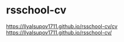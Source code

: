 # rsschool-cv
https://IlyaIsupov1711.github.io/rsschool-cv/cv
https://IlyaIsupov1711.github.io/rsschool-cv/
